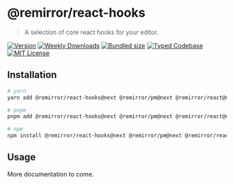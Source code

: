 # @remirror/react-hooks

> A selection of core react hooks for your editor.

[![Version][version]][npm] [![Weekly Downloads][downloads-badge]][npm] [![Bundled size][size-badge]][size] [![Typed Codebase][typescript]](#) [![MIT License][license]](#)

[version]: https://flat.badgen.net/npm/v/@remirror/react-hooks/next
[npm]: https://npmjs.com/package/@remirror/react-hooks/v/next
[license]: https://flat.badgen.net/badge/license/MIT/purple
[size]: https://bundlephobia.com/result?p=@remirror/react-hooks@next
[size-badge]: https://flat.badgen.net/bundlephobia/minzip/@remirror/react-hooks
[typescript]: https://flat.badgen.net/badge/icon/TypeScript?icon=typescript&label
[downloads-badge]: https://badgen.net/npm/dw/@remirror/react-hooks/red?icon=npm

## Installation

```bash
# yarn
yarn add @remirror/react-hooks@next @remirror/pm@next @remirror/react@next

# pnpm
pnpm add @remirror/react-hooks@next @remirror/pm@next @remirror/react@next

# npm
npm install @remirror/react-hooks@next @remirror/pm@next @remirror/react@next
```

## Usage

More documentation to come.

